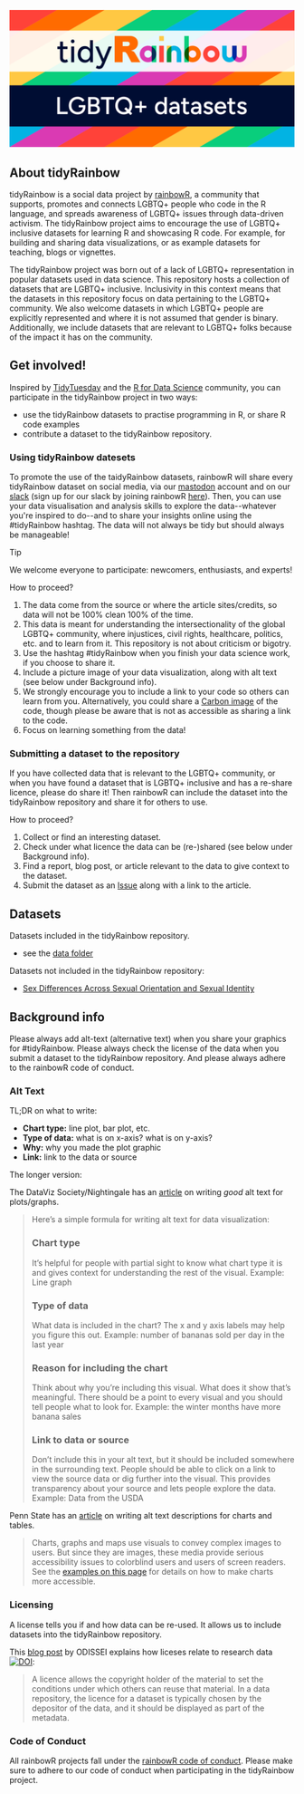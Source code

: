 ![](assets/tidyRainbow.svg) 

## About tidyRainbow

tidyRainbow is a social data project by [rainbowR](https://rainbowr.org/), a community that supports, promotes and connects LGBTQ+ people who code in the R language, and spreads awareness of LGBTQ+ issues through data-driven activism. The tidyRainbow project aims to encourage the use of LGBTQ+ inclusive datasets for learning R and showcasing R code. For example, for building and sharing data visualizations, or as example datasets for teaching, blogs or vignettes.

The tidyRainbow project was born out of a lack of LGBTQ+ representation in popular datasets used in data science. This repository hosts a collection of datasets that are LGBTQ+ inclusive. Inclusivity in this context means that the datasets in this repository focus on data pertaining to the LGBTQ+ community. We also welcome datasets in which LGBTQ+ people are explicitly represented and where it is not assumed that gender is binary. Additionally, we include datasets that are relevant to LGBTQ+ folks because of the impact it has on the community. 

## Get involved!

Inspired by [TidyTuesday](https://github.com/rfordatascience/tidytuesday) and the [R for Data Science](https://www.rfordatasci.com/) community, you can participate in the tidyRainbow project in two ways: 

- use the tidyRainbow datasets to practise programming in R, or share R code examples
- contribute a dataset to the tidyRainbow repository.

### Using tidyRainbow datesets

To promote the use of the taidyRainbow datasets, rainbowR will share every tidyRainbow dataset on social media, via our [mastodon](https://tech.lgbt/@rainbowR) account and on our [slack](https://rainbowr.slack.com) (sign up for our slack by joining rainbowR [here](https://rainbowr.org/join)). Then, you can use your data visualisation and analysis skills to explore the data--whatever you're inspired to do--and to share your insights online using the #tidyRainbow hashtag. The data will not always be tidy but should always be manageable! 

> [!TIP]
> We welcome everyone to participate: newcomers, enthusiasts, and experts!

How to proceed?

  1. The data come from the source or where the article sites/credits, so data will not be 100% clean 100% of the time.
  2. This data is meant for understanding the intersectionality of the global LGBTQ+ community, where injustices, civil rights, healthcare, politics, etc. and to learn from it. This repository is not about criticism or bigotry.
  4. Use the hashtag #tidyRainbow when you finish your data science work, if you choose to share it.
  5. Include a picture image of your data visualization, along with alt text (see below under Background info).
  6. We strongly encourage you to include a link to your code so others can learn from you. Alternatively, you could share a [Carbon image](https://carbon.now.sh/) of the code, though please be aware that is not as accessible as sharing a link to the code.
  7. Focus on learning something from the data!

### Submitting a dataset to the repository

If you have collected data that is relevant to the LGBTQ+ community, or when you have found a dataset that is LGBTQ+ inclusive and has a re-share licence, please do share it! Then rainbowR can include the dataset into the tidyRainbow repository and share it for others to use.

How to proceed?

  1. Collect or find an interesting dataset.
  2. Check under what licence the data can be (re-)shared (see below under Background info).
  3. Find a report, blog post, or article relevant to the data to give context to the dataset.
  4. Submit the dataset as an [Issue](https://github.com/r-lgbtq/tidyrainbow/issues) along with a link to the article.

## Datasets

Datasets included in the tidyRainbow repository.
- see the [data folder](https://github.com/r-lgbtq/tidyrainbow/tree/main/data)

Datasets not included in the tidyRainbow repository:
- [Sex Differences Across Sexual Orientation and Sexual Identity](https://osf.io/8tnd4/)

## Background info 

Please always add alt-text (alternative text) when you share your graphics for #tidyRainbow. Please always check the license of the data when you submit a dataset to the tidyRainbow repository. And please always adhere to the rainbowR code of conduct.

### Alt Text

TL;DR on what to write:

- **Chart type:** line plot, bar plot, etc.
- **Type of data:** what is on x-axis? what is on y-axis?
- **Why:** why you made the plot graphic
- **Link:** link to the data or source

The longer version:

The DataViz Society/Nightingale has an [article](https://medium.com/nightingale/writing-alt-text-for-data-visualization-2a218ef43f81) on writing _good_ alt text for plots/graphs.
> Here’s a simple formula for writing alt text for data visualization:
> ### Chart type
> It’s helpful for people with partial sight to know what chart type it is and gives context for understanding the rest of the visual.
> Example: Line graph
> ### Type of data
> What data is included in the chart? The x and y axis labels may help you figure this out.
> Example: number of bananas sold per day in the last year
> ### Reason for including the chart
> Think about why you’re including this visual. What does it show that’s meaningful. There should be a point to every visual and you should tell people what to look for.
> Example: the winter months have more banana sales
> ### Link to data or source
> Don’t include this in your alt text, but it should be included somewhere in the surrounding text. People should be able to click on a link to view the source data or dig further into the visual. This provides transparency about your source and lets people explore the data.
> Example: Data from the USDA

Penn State has an [article](https://accessibility.psu.edu/images/charts/) on writing alt text descriptions for charts and tables.
> Charts, graphs and maps use visuals to convey complex images to users. But since they are images, these media provide serious accessibility issues to colorblind users and users of screen readers. See the [examples on this page](https://accessibility.psu.edu/images/charts/) for details on how to make charts more accessible.

### Licensing

A license tells you if and how data can be re-used. It allows us to include datasets into the tidyRainbow repository. 

This [blog post](https://odissei-data.nl/en/2024/04/how-can-i-use-this-data-the-importance-of-licences-to-facilitate-reuse/) by ODISSEI explains how liceses relate to research data [![DOI](https://zenodo.org/badge/DOI/10.5281/zenodo.10986072.svg)](https://doi.org/10.5281/zenodo.10986072):
> A licence allows the copyright holder of the material to set the conditions under which others can reuse that material. In a data repository, the licence for a dataset is typically chosen by the depositor of the data, and it should be displayed as part of the metadata.

### Code of Conduct

All rainbowR projects fall under the [rainbowR code of conduct](https://rainbowr.org/CoC.html). Please make sure to adhere to our code of conduct when participating in the tidyRainbow project.

